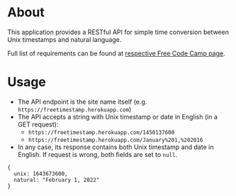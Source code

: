 # About

This application provides a RESTful API for simple time conversion between Unix timestamps and natural language.

Full list of requirements can be found at [respective Free Code Camp page](https://www.freecodecamp.com/challenges/timestamp-microservice).

# Usage

- The API endpoint is the site name itself (e.g. `https://freetimestamp.herokuapp.com`)
- The API accepts a string with Unix timestamp or date in English (in a GET request):
    - `https://freetimestamp.herokuapp.com/1450137600`
    - `https://freetimestamp.herokuapp.com/January%201,%202016`
- In any case, its response contains both Unix timestamp and date in English. If request is wrong, both fields are set to `null`.
```
{
  unix: 1643673600,
  natural: "February 1, 2022"
}
```